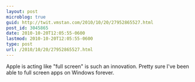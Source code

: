 ```yaml
---
layout: post
microblog: true
guid: http://twit.vmstan.com/2010/10/20/27952865527.html
post_id: 3045865
date: 2010-10-20T12:05:55-0600
lastmod: 2010-10-20T12:05:55-0600
type: post
url: /2010/10/20/27952865527.html
---
```

Apple is acting like "full screen" is such an innovation. Pretty sure I've been able to full screen apps on Windows forever.
